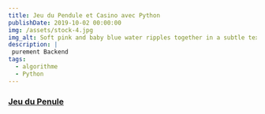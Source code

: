 ```yaml
---
title: Jeu du Pendule et Casino avec Python
publishDate: 2019-10-02 00:00:00
img: /assets/stock-4.jpg
img_alt: Soft pink and baby blue water ripples together in a subtle texture.
description: |
 purement Backend
tags:
  - algorithme
  - Python
---
```


### <a href="https://github.com/guylain237/jeu-pendule-python.git">Jeu du Penule</a>
